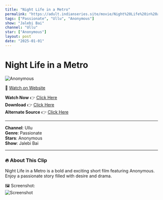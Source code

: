 ```yaml
---
title: "Night Life in a Metro"
permalink: "https://adult.indianseries.site/movie/Night%20Life%20in%20a%20Metro"
tags: ["Passionate", "Ullu", "Anonymous"]
show: "Jalebi Bai"
channel: "Ullu"
star: ["Anonymous"]
layout: post
date: "2025-01-01"
---
```


# Night Life in a Metro

![Anonymous](https://shorts.desisins.com/wp-content/uploads/2024/07/Night-Life-Jalebi-Bai-DesiSins.com_.jpg)

🔗 [Watch on Website](https://adult.indianseries.site/movie/Night%20Life%20in%20a%20Metro)

**Watch Now** 👉 [Click Here](https://adult.indianseries.site/movie/Night%20Life%20in%20a%20Metro)  
**Download** 👉 [Click Here](https://adult.indianseries.site/movie/Night%20Life%20in%20a%20Metro)  
**Alternate Source** 👉 [Click Here](https://adult.indianseries.site/movie/Night%20Life%20in%20a%20Metro)

---

**Channel**: Ullu  
**Genre**: Passionate  
**Stars**: Anonymous  
**Show**: Jalebi Bai

---

### 🔥 About This Clip

Night Life in a Metro is a bold and exciting short film featuring Anonymous. Enjoy a passionate story filled with desire and drama.
 
🖼️ Screenshot:  
![Screenshot](https://shorts.desisins.com/wp-content/uploads/2024/07/Night-Life-Jalebi-Bai-DesiSins.com_.jpg)
